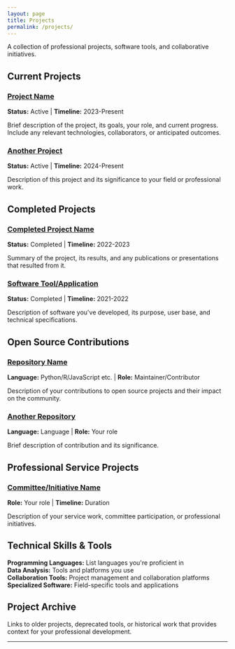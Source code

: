 ```yaml
---
layout: page
title: Projects
permalink: /projects/
---
```


<!-- # Projects -->

A collection of professional projects, software tools, and collaborative initiatives.

## Current Projects

### [Project Name](link-to-project)
**Status:** Active | **Timeline:** 2023-Present

Brief description of the project, its goals, your role, and current progress. Include any relevant technologies, collaborators, or anticipated outcomes.

### [Another Project](link-to-project)  
**Status:** Active | **Timeline:** 2024-Present

Description of this project and its significance to your field or professional work.

## Completed Projects

### [Completed Project Name](link-to-project)
**Status:** Completed | **Timeline:** 2022-2023

Summary of the project, its results, and any publications or presentations that resulted from it.

### [Software Tool/Application](link-to-code)
**Status:** Completed | **Timeline:** 2021-2022

Description of software you've developed, its purpose, user base, and technical specifications.

## Open Source Contributions

### [Repository Name](github-link)
**Language:** Python/R/JavaScript etc. | **Role:** Maintainer/Contributor

Description of your contributions to open source projects and their impact on the community.

### [Another Repository](github-link)
**Language:** Language | **Role:** Your role

Brief description of contribution and its significance.

## Professional Service Projects

### [Committee/Initiative Name](link-if-available)
**Role:** Your role | **Timeline:** Duration

Description of your service work, committee participation, or professional initiatives.

## Technical Skills & Tools

**Programming Languages:** List languages you're proficient in  
**Data Analysis:** Tools and platforms you use  
**Collaboration Tools:** Project management and collaboration platforms  
**Specialized Software:** Field-specific tools and applications

## Project Archive

Links to older projects, deprecated tools, or historical work that provides context for your professional development.

---
